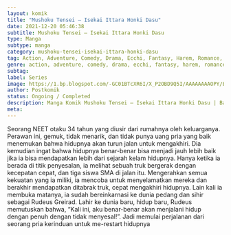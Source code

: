 ```yaml
---
layout: komik
title: "Mushoku Tensei – Isekai Ittara Honki Dasu"
date: 2021-12-20 05:46:38
subtitle: Mushoku Tensei – Isekai Ittara Honki Dasu
type: Manga
subtype: manga
category: mushoku-tensei-isekai-ittara-honki-dasu
tag: Action, Adventure, Comedy, Drama, Ecchi, Fantasy, Harem, Romance, Seinen
genre: action, adventure, comedy, drama, ecchi, fantasy, harem, romance, seinen
subtag: 
label: Series
image: https://1.bp.blogspot.com/-GC01BTcXR6I/X_P2OBD9Q5I/AAAAAAAAOPY/BitqJn2yJjkwjviFXhCCkJOp0OMySNEJgCLcBGAsYHQ/s72-c/0.jpg
author: Postkomik
status: Ongoing / Completed
description: Manga Komik Mushoku Tensei – Isekai Ittara Honki Dasu | Bahasa Indonesia
meta: 
---
```


Seorang NEET otaku 34 tahun yang diusir dari rumahnya oleh keluarganya. Perawan ini, gemuk, tidak menarik, dan tidak punya uang pria yang baik menemukan bahwa hidupnya akan turun jalan untuk mengakhiri. Dia kemudian ingat bahwa hidupnya benar-benar bisa menjadi jauh lebih baik jika ia bisa mendapatkan lebih dari sejarah kelam hidupnya. Hanya ketika ia berada di titik penyesalan, ia melihat sebuah truk bergerak dengan kecepatan cepat, dan tiga siswa SMA di jalan itu. Mengerahkan semua kekuatan yang ia miliki, ia mencoba untuk menyelamatkan mereka dan berakhir mendapatkan ditabrak truk, cepat mengakhiri hidupnya. Lain kali ia membuka matanya, ia sudah bereinkarnasi ke dunia pedang dan sihir sebagai Rudeus Greirad. Lahir ke dunia baru, hidup baru, Rudeus memutuskan bahwa, “Kali ini, aku benar-benar akan menjalani hidup dengan penuh dengan tidak menyesal!”. Jadi memulai perjalanan dari seorang pria kerinduan untuk me-restart hidupnya
